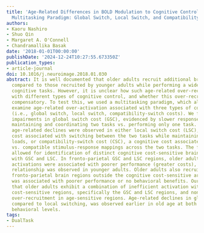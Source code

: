 ```yaml
---
title: 'Age-Related Differences in BOLD Modulation to Cognitive Control Costs in a
  Multitasking Paradigm: Global Switch, Local Switch, and Compatibility-Switch Costs'
authors:
- Kaoru Nashiro
- Shuo Qin
- Margaret A. O'Connell
- Chandramallika Basak
date: '2018-01-01T00:00:00'
publishDate: '2024-12-24T10:27:55.673350Z'
publication_types:
- article-journal
doi: 10.1016/j.neuroimage.2018.01.030
abstract: It is well documented that older adults recruit additional brain regions
  compared to those recruited by younger adults while performing a wide variety of
  cognitive tasks. However, it is unclear how such age-related over-recruitment interacts
  with different types of cognitive control, and whether this over-recruitment is
  compensatory. To test this, we used a multitasking paradigm, which allowed us to
  examine age-related over-activation associated with three types of cognitive costs
  (i.e., global switch, local switch, compatibility-switch costs). We found age-related
  impairments in global switch cost (GSC), evidenced by slower response times for
  maintaining and coordinating two tasks vs. performing only one task. However, no
  age-related declines were observed in either local switch cost (LSC), a cognitive
  cost associated with switching between the two tasks while maintaining two task
  loads, or compatibility-switch cost (CSC), a cognitive cost associated with incompatible
  vs. compatible stimulus-response mappings across the two tasks. The fMRI analyses
  allowed for identification of distinct cognitive cost-sensitive brain regions associated
  with GSC and LSC. In fronto-parietal GSC and LSC regions, older adults' increased
  activations were associated with poorer performance (greater costs), whereas a reverse
  relationship was observed in younger adults. Older adults also recruited additional
  fronto-parietal brain regions outside the cognitive cost-sensitive areas, which
  was associated with poorer performance or no behavioral benefits. Our results suggest
  that older adults exhibit a combination of inefficient activation within cognitive
  cost-sensitive regions, specifically the GSC and LSC regions, and non-compensatory
  over-recruitment in age-sensitive regions. Age-related declines in global switching,
  compared to local switching, was observed earlier in old age at both neural and
  behavioral levels.
tags:
- DualTask
---
```

